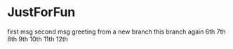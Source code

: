 # JustForFun
first msg
second msg
greeting from a new branch
this branch again
6th
7th
8th
9th
10th
11th
12th
